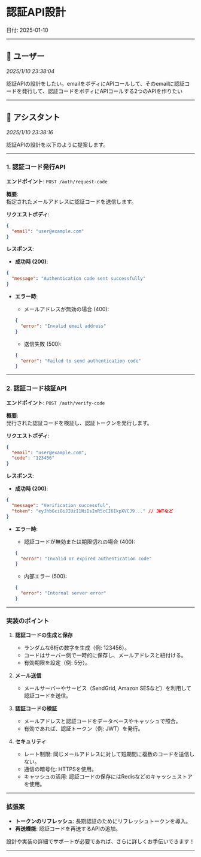 # 認証API設計

日付: 2025-01-10

---

## 👤 ユーザー
*2025/1/10 23:38:04*

認証APIの設計をしたい。emailをボディにAPIコールして、そのemailに認証コードを発行して、認証コードをボディにAPIコールする2つのAPIを作りたい

---

## 🤖 アシスタント
*2025/1/10 23:38:16*

認証APIの設計を以下のように提案します。

---

### 1. 認証コード発行API

**エンドポイント**: `POST /auth/request-code`

**概要**:  
指定されたメールアドレスに認証コードを送信します。

**リクエストボディ**:
```json
{
  "email": "user@example.com"
}
```

**レスポンス**:
- **成功時 (200)**:
```json
{
  "message": "Authentication code sent successfully"
}
```

- **エラー時**:
  - メールアドレスが無効の場合 (400):
  ```json
  {
    "error": "Invalid email address"
  }
  ```

  - 送信失敗 (500):
  ```json
  {
    "error": "Failed to send authentication code"
  }
  ```

---

### 2. 認証コード検証API

**エンドポイント**: `POST /auth/verify-code`

**概要**:  
発行された認証コードを検証し、認証トークンを発行します。

**リクエストボディ**:
```json
{
  "email": "user@example.com",
  "code": "123456"
}
```

**レスポンス**:
- **成功時 (200)**:
```json
{
  "message": "Verification successful",
  "token": "eyJhbGciOiJIUzI1NiIsInR5cCI6IkpXVCJ9..." // JWTなど
}
```

- **エラー時**:
  - 認証コードが無効または期限切れの場合 (400):
  ```json
  {
    "error": "Invalid or expired authentication code"
  }
  ```

  - 内部エラー (500):
  ```json
  {
    "error": "Internal server error"
  }
  ```

---

### 実装のポイント

1. **認証コードの生成と保存**  
   - ランダムな6桁の数字を生成（例: 123456）。
   - コードはサーバー側で一時的に保存し、メールアドレスと紐付ける。
   - 有効期限を設定（例: 5分）。

2. **メール送信**  
   - メールサーバーやサービス（SendGrid, Amazon SESなど）を利用して認証コードを送信。

3. **認証コードの検証**  
   - メールアドレスと認証コードをデータベースやキャッシュで照合。
   - 有効であれば、認証トークン（例: JWT）を発行。

4. **セキュリティ**  
   - レート制限: 同じメールアドレスに対して短期間に複数のコードを送信しない。
   - 通信の暗号化: HTTPSを使用。
   - キャッシュの活用: 認証コードの保存にはRedisなどのキャッシュストアを使用。

---

### 拡張案

- **トークンのリフレッシュ**: 長期認証のためにリフレッシュトークンを導入。
- **再送機能**: 認証コードを再送するAPIの追加。

設計や実装の詳細でサポートが必要であれば、さらに詳しくお手伝いできます！

---
